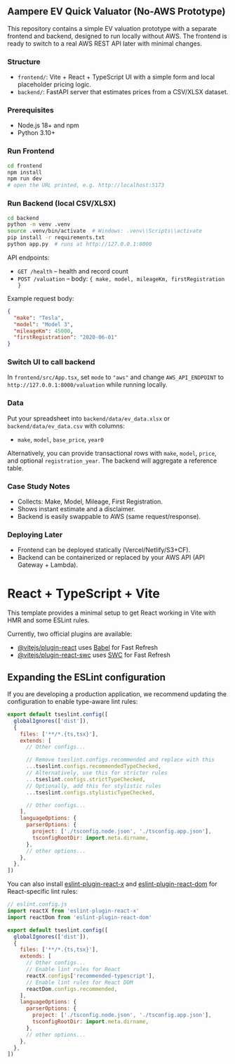 ## Aampere EV Quick Valuator (No-AWS Prototype)

This repository contains a simple EV valuation prototype with a separate frontend and backend, designed to run locally without AWS. The frontend is ready to switch to a real AWS REST API later with minimal changes.

### Structure

- `frontend/`: Vite + React + TypeScript UI with a simple form and local placeholder pricing logic.
- `backend/`: FastAPI server that estimates prices from a CSV/XLSX dataset.

### Prerequisites

- Node.js 18+ and npm
- Python 3.10+

### Run Frontend

```bash
cd frontend
npm install
npm run dev
# open the URL printed, e.g. http://localhost:5173
```

### Run Backend (local CSV/XLSX)

```bash
cd backend
python -m venv .venv
source .venv/bin/activate  # Windows: .venv\\Scripts\\activate
pip install -r requirements.txt
python app.py  # runs at http://127.0.0.1:8000
```

API endpoints:
- `GET /health` – health and record count
- `POST /valuation` – body: `{ make, model, mileageKm, firstRegistration }`

Example request body:
```json
{
  "make": "Tesla",
  "model": "Model 3",
  "mileageKm": 45000,
  "firstRegistration": "2020-06-01"
}
```

### Switch UI to call backend

In `frontend/src/App.tsx`, set `mode` to `"aws"` and change `AWS_API_ENDPOINT` to `http://127.0.0.1:8000/valuation` while running locally.

### Data

Put your spreadsheet into `backend/data/ev_data.xlsx` or `backend/data/ev_data.csv` with columns:
- `make`, `model`, `base_price`, `year0`

Alternatively, you can provide transactional rows with `make`, `model`, `price`, and optional `registration_year`. The backend will aggregate a reference table.

### Case Study Notes

- Collects: Make, Model, Mileage, First Registration.
- Shows instant estimate and a disclaimer.
- Backend is easily swappable to AWS (same request/response).

### Deploying Later

- Frontend can be deployed statically (Vercel/Netlify/S3+CF).
- Backend can be containerized or replaced by your AWS API (API Gateway + Lambda).

# React + TypeScript + Vite

This template provides a minimal setup to get React working in Vite with HMR and some ESLint rules.

Currently, two official plugins are available:

- [@vitejs/plugin-react](https://github.com/vitejs/vite-plugin-react/blob/main/packages/plugin-react) uses [Babel](https://babeljs.io/) for Fast Refresh
- [@vitejs/plugin-react-swc](https://github.com/vitejs/vite-plugin-react/blob/main/packages/plugin-react-swc) uses [SWC](https://swc.rs/) for Fast Refresh

## Expanding the ESLint configuration

If you are developing a production application, we recommend updating the configuration to enable type-aware lint rules:

```js
export default tseslint.config([
  globalIgnores(['dist']),
  {
    files: ['**/*.{ts,tsx}'],
    extends: [
      // Other configs...

      // Remove tseslint.configs.recommended and replace with this
      ...tseslint.configs.recommendedTypeChecked,
      // Alternatively, use this for stricter rules
      ...tseslint.configs.strictTypeChecked,
      // Optionally, add this for stylistic rules
      ...tseslint.configs.stylisticTypeChecked,

      // Other configs...
    ],
    languageOptions: {
      parserOptions: {
        project: ['./tsconfig.node.json', './tsconfig.app.json'],
        tsconfigRootDir: import.meta.dirname,
      },
      // other options...
    },
  },
])
```

You can also install [eslint-plugin-react-x](https://github.com/Rel1cx/eslint-react/tree/main/packages/plugins/eslint-plugin-react-x) and [eslint-plugin-react-dom](https://github.com/Rel1cx/eslint-react/tree/main/packages/plugins/eslint-plugin-react-dom) for React-specific lint rules:

```js
// eslint.config.js
import reactX from 'eslint-plugin-react-x'
import reactDom from 'eslint-plugin-react-dom'

export default tseslint.config([
  globalIgnores(['dist']),
  {
    files: ['**/*.{ts,tsx}'],
    extends: [
      // Other configs...
      // Enable lint rules for React
      reactX.configs['recommended-typescript'],
      // Enable lint rules for React DOM
      reactDom.configs.recommended,
    ],
    languageOptions: {
      parserOptions: {
        project: ['./tsconfig.node.json', './tsconfig.app.json'],
        tsconfigRootDir: import.meta.dirname,
      },
      // other options...
    },
  },
])
```
